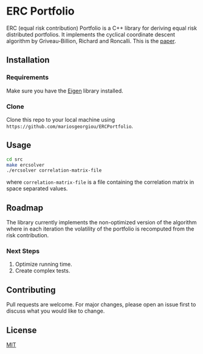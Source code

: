 # ERC Portfolio

ERC (equal risk contribution) Portfolio is a C++ library for deriving equal risk distributed portfolios. It implements the cyclical coordinate descent algorithm by Griveau-Billion, Richard and Roncalli. This is the [paper](https://arxiv.org/pdf/1311.4057.pdf).

## Installation

### Requirements
Make sure you have the [Eigen](http://eigen.tuxfamily.org/index.php?title=Main_Page) library installed.
### Clone
Clone this repo to your local machine using ```https://github.com/mariosgeorgiou/ERCPortfolio```.

## Usage

```bash
cd src
make ercsolver
./ercsolver correlation-matrix-file
```
where ```correlation-matrix-file``` is a file containing the correlation matrix in space separated values.

## Roadmap
The library currently implements the non-optimized version of the algorithm where in each iteration the volatility of the portfolio is recomputed from the risk contribution.

### Next Steps
1. Optimize running time.
2. Create complex tests.

## Contributing
Pull requests are welcome. For major changes, please open an issue first to discuss what you would like to change.

## License
[MIT](https://choosealicense.com/licenses/mit/)
